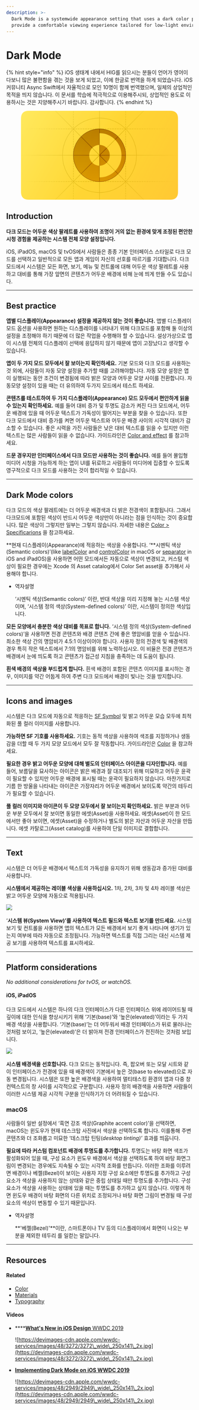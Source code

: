 ```yaml
---
description: >-
  Dark Mode is a systemwide appearance setting that uses a dark color palette to
  provide a comfortable viewing experience tailored for low-light environments.
---
```


# Dark Mode

{% hint style="info" %}
iOS 생태계 내에서 HIG를 읽으시는 분들이 언어가 영어이다보니 많은 불편함을 겪는 것을 보게 되었고, 이에 한글로 번역을 하게 되었습니다. iOS 커뮤니티 Async Swift에서 자율적으로 모인 10명이 함께 번역했으며, 일체의 상업적인 목적을 띄지 않습니다. 이 문서를 학습에 적극적으로 이용해주시되, 상업적인 용도로 이용하시는 것은 지양해주시기 바랍니다. 감사합니다.
{% endhint %}

<figure><img src="../.gitbook/assets/foundations-dark-mode-intro_2x.png" alt=""><figcaption></figcaption></figure>

## Introduction

**다크 모드는 어두운 색상 팔레트를 사용하여 조명이 거의 없는 환경에 맞게 조정된 편안한 시청 경험을 제공하는 시스템 전체 모양 설정입니다.**

iOS, iPadOS, macOS 및 tvOS에서 사람들은 종종 기본 인터페이스 스타일로 다크 모드를 선택하고 일반적으로 모든 앱과 게임이 자신의 선호를 따르기를 기대합니다. 다크 모드에서 시스템은 모든 화면, 보기, 메뉴 및 컨트롤에 대해 어두운 색상 팔레트를 사용하고 대비를 통해 가장 앞면의 콘텐츠가 어두운 배경에 비해 눈에 띄게 만들 수도 있습니다.

***

## Best practice

**앱별 디스플레이(Appearance) 설정을 제공하지 않는 것이 좋습니다.** 앱별 디스플레이 모드 옵션을 사용하면 원하는 디스플레이를 나타내기 위해 다크모드를 포함해 둘 이상의 설정을 조정해야 하기 때문에 더 많은 작업을 수행해야 할 수 있습니다. 설상가상으로 앱이 시스템 전체의 디스플레이 선택에 응답하지 않기 때문에 앱이 고장났다고 생각할 수 있습니다.

**앱이 두 가지 모드 모두에서 잘 보이는지 확인하세요.** 기본 모드와 다크 모드를 사용하는 것 외에, 사람들이 자동 모양 설정을 추가할 때를 고려해야합니다. 자동 모양 설정은 앱이 실행되는 동안 조건이 변경됨에 따라 밝은 모양과 어두운 모양 사이를 전환합니다. 자동모양 설정이 있을 때는 더 유의하여 두가지 모드에서 테스트 하세요.

**콘텐츠를 테스트하여 두 가지 디스플레이(Appearance) 모드 모두에서 편안하게 읽을 수 있는지 확인하세요.** 예를 들어 대비 증가 및 투명도 감소가 켜진 다크 모드에서, 어두운 배경에 있을 때 어두운 텍스트가 가독성이 떨어지는 부분을 찾을 수 있습니다. 또한 다크 모드에서 대비 증가를 켜면 어두운 텍스트와 어두운 배경 사이의 시각적 대비가 감소할 수 있습니다. 좋은 시력을 가진 사람들은 낮은 대비 텍스트를 읽을 수 있지만 이런 텍스트는 많은 사람들이 읽을 수 없습니다. 가이드라인은 [Color and effect](https://developer.apple.com/design/human-interface-guidelines/foundations/accessibility/#color-and-effects) 를 참고하세요.

**드문 경우지만 인터페이스에서 다크 모드만 사용하는 것이 좋습니다.** 예를 들어 몰입형 미디어 시청을 가능하게 하는 앱이 UI를 뒤로하고 사람들이 미디어에 집중할 수 있도록 영구적으로 다크 모드를 사용하는 것이 합리적일 수 있습니다.

***

## Dark Mode colors

다크 모드의 색상 팔레트에는 더 어두운 배경색과 더 밝은 전경색이 포함됩니다. 그래서 다크모드에 포함된 색상이 반드시 어두운 색상만이 아니라는 점을 인식하는 것이 중요합니다. 많은 색상이 그렇지만 일부는 그렇지 않습니다. 자세한 내용은 [Color > Specificarions](https://developer.apple.com/design/human-interface-guidelines/foundations/color/#specifications) 을 참고하세요.

\*\*현재 디스플레이(Appearance)에 적응하는 색상을 수용합니다. ‘\*\*시멘틱 색상(Semantic colors)’(like [labelColor](https://developer.apple.com/documentation/appkit/nscolor/1534657-labelcolor) and [controlColor](https://developer.apple.com/documentation/appkit/nscolor/1524856-controlcolor) in macOS or [separator](https://developer.apple.com/documentation/uikit/uicolor/3173139-separator) in iOS and iPadOS)을 사용하면 어떤 모드에서든 자동으로 색상이 변경되고, 커스텀 색상이 필요한 경우에는 Xcode 의 Asset catalog에서 Color Set asset을 추가해서 사용해야 합니다.

*   역자설명

    ‘시멘틱 색상(Semantic colors)’ 이란, 반대 색상을 미리 지정해 놓는 시스템 색상이며, ‘시스템 정의 색상(System-defined colors)’ 이란, 시스템이 정의한 색상입니다.

**모든 모양에서 충분한 색상 대비를 목표로 합니다.** ‘시스템 정의 색상(System-defined colors)’을 사용하면 전경 콘텐츠와 배경 콘텐츠 간에 좋은 명암비를 얻을 수 있습니다. 최소한 색상 간의 명암비가 4.5:1 이상이어야 합니다. 사용자 정의 전경색 및 배경색의 경우 특히 작은 텍스트에서 7:1의 명암비를 위해 노력하십시오. 이 비율은 전경 콘텐츠가 배경에서 눈에 띄도록 하고 콘텐츠가 접근성 지침을 충족하는 데 도움이 됩니다.

**흰색 배경의 색상을 부드럽게 합니다.** 흰색 배경이 포함된 콘텐츠 이미지를 표시하는 경우, 이미지를 약간 어둡게 하여 주변 다크 모드에서 배경이 빛나는 것을 방지합니다.

***

## Icons and images

시스템은 다크 모드에 자동으로 적응하는 [SF Symbol](https://developer.apple.com/design/human-interface-guidelines/foundations/sf-symbols) 및 밝고 어두운 모습 모두에 최적화된 풀 컬러 이미지를 사용합니다.

**가능하면 SF 기호를 사용하세요.** 기호는 동적 색상을 사용하여 색조를 지정하거나 생동감을 더할 때 두 가지 모양 모드에서 모두 잘 작동합니다. 가이드라인은 [Color](https://developer.apple.com/design/human-interface-guidelines/foundations/color) 을 참고하세요.

**필요한 경우 밝고 어두운 모양에 대해 별도의 인터페이스 아이콘을 디자인합니다.** 예를 들어, 보름달을 묘사하는 아이콘은 밝은 배경과 잘 대조되기 위해 미묘하고 어두운 윤곽이 필요할 수 있지만 어두운 배경에 표시될 때는 윤곽이 필요하지 않습니다. 마찬가지로 기름 한 방울을 나타내는 아이콘은 가장자리가 어두운 배경에서 보이도록 약간의 테두리가 필요할 수 있습니다.

**풀 컬러 이미지와 아이콘이 두 모양 모두에서 잘 보이는지 확인하세요.** 밝은 부분과 어두운 부분 모두에서 잘 보이면 동일한 에셋(Asset)을 사용하세요. 에셋(Asset)이 한 모드에서만 좋아 보이면, 에셋(Asset)을 수정하거나 별도의 밝은 자산과 어두운 자산을 만듭니다. 에셋 카탈로그(Asset catalog)를 사용하여 단일 이미지로 결합합니다.

***

## Text

시스템은 더 어두운 배경에서 텍스트의 가독성을 유지하기 위해 생동감과 증가된 대비를 사용합니다.

**시스템에서 제공하는 레이블 색상을 사용하십시오.** 1차, 2차, 3차 및 4차 레이블 색상은 밝고 어두운 모양에 자동으로 적용됩니다.

![](https://velog.velcdn.com/images/andana/post/b42c03e0-8382-4529-b6c4-8bd0a3a0d923/image.png)

‘**시스템 뷰(System View)’를 사용하여 텍스트 필드와 텍스트 보기를 만드세요.** 시스템 보기 및 컨트롤을 사용하면 앱의 텍스트가 모든 배경에서 보기 좋게 나타나며 생기가 있는지 여부에 따라 자동으로 조정됩니다. 가능하면 텍스트를 직접 그리는 대신 시스템 제공 보기를 사용하여 텍스트를 표시하세요.

***

## Platform considerations

_No additional considerations for tvOS, or watchOS._

#### **iOS, iPadOS**

다크 모드에서 시스템은 하나의 다크 인터페이스가 다른 인터페이스 위에 레이어드될 때 깊이에 대한 인식을 향상시키기 위해 ‘기본(base)’와 ‘높은(elevated)’이라는 두 가지 배경 색상을 사용합니다. ‘기본(base)’는 더 어두워서 배경 인터페이스가 뒤로 물러나는 것처럼 보이고, ‘높은(elevated)’은 더 밝아져 전경 인터페이스가 전진하는 것처럼 보입니다.

![](https://velog.velcdn.com/images/andana/post/c01bac30-c5d5-4161-b149-6ef46e3300eb/image.png)

**시스템 배경색을 선호합니다.** 다크 모드는 동적입니다. 즉, 팝오버 또는 모달 시트와 같이 인터페이스가 전경에 있을 때 배경색이 기본에서 높은 것(base to elevated)으로 자동 변경됩니다. 시스템은 또한 높은 배경색을 사용하여 멀티태스킹 환경의 앱과 다중 창 컨텍스트의 창 사이를 시각적으로 구분합니다. 사용자 정의 배경색을 사용하면 사람들이 이러한 시스템 제공 시각적 구분을 인식하기가 더 어려워질 수 있습니다.

### macOS

사람들이 일반 설정에서 ‘흑연 강조 색상(Graphite accent color)’을 선택하면, macOS는 윈도우가 현재 데스크탑 사진에서 색상을 선택하도록 합니다. 이를통해 주변 콘텐츠와 더 조화롭고 미묘한 ‘데스크탑 틴팅(_desktop tinting)’_ 효과를 띄웁니다.

**필요에 따라 커스텀 컴포넌트 배경에 투명도를 추가합니다.** 투명도는 바탕 화면 색조가 활성화되어 있을 때, 구성 요소가 윈도우 배경에서 색상을 선택하도록 하여 바탕 화면그림이 변경되는 경우에도 지속될 수 있는 시각적 조화를 만듭니다. 이러한 조화를 이루려면 배경이나 베젤(Bezel)이 보이는 사용자 지정 구성 요소에만 투명도를 추가하고 구성 요소가 색상을 사용하지 않는 상태와 같은 중립 상태일 때만 투명도를 추가합니다. 구성 요소가 색상을 사용하는 상태에 있을 때는 투명도를 추가하고 싶지 않습니다. 이렇게 하면 윈도우 배경이 바탕 화면의 다른 위치로 조정되거나 바탕 화면 그림이 변경될 때 구성 요소의 색상이 변동할 수 있기 때문입니다.

*   역자설명

    **'베젤(Bezel)'**이란, 스마트폰이나 TV 등의 디스플레이에서 화면이 나오는 부분을 제외한 테두리 를 일컫는 말입니다.

***

## Resources

#### **Related**

* [Color](https://developer.apple.com/design/human-interface-guidelines/foundations/color)
* [Materials](https://developer.apple.com/design/human-interface-guidelines/foundations/materials)
* [Typography](https://developer.apple.com/design/human-interface-guidelines/foundations/typography)

#### **Videos**

*   ****[**What's New in iOS Design** WWDC 2019](https://developer.apple.com/videos/play/wwdc2019/808/)

    ![https://devimages-cdn.apple.com/wwdc-services/images/48/3272/3272\_wide\_250x141\_2x.jpg](https://devimages-cdn.apple.com/wwdc-services/images/48/3272/3272\_wide\_250x141\_2x.jpg)
*   [**Implementing Dark Mode on iOS WWDC 2019**](https://developer.apple.com/videos/play/wwdc2019/214/)

    ![https://devimages-cdn.apple.com/wwdc-services/images/48/2949/2949\_wide\_250x141\_2x.jpg](https://devimages-cdn.apple.com/wwdc-services/images/48/2949/2949\_wide\_250x141\_2x.jpg)

